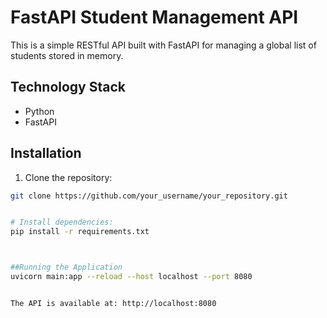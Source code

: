 # FastAPI Student Management API

This is a simple RESTful API built with FastAPI for managing a global list of students stored in memory.

## Technology Stack

- Python
- FastAPI

## Installation

1. Clone the repository:

```bash
git clone https://github.com/your_username/your_repository.git


# Install dependencies:
pip install -r requirements.txt



##Running the Application
uvicorn main:app --reload --host localhost --port 8080


The API is available at: http://localhost:8080